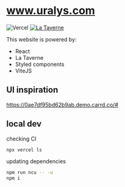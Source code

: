 # www.uralys.com

![Vercel](https://vercelbadge.vercel.app/api/uralys/www)
<a href="https://www.npmjs.com/package/taverne"><img src="https://img.shields.io/npm/v/taverne?label=La Taverne&color=%23123" alt="La Taverne" /></a>

This website is powered by:

- React
- La Taverne
- Styled components
- ViteJS

## UI inspiration

<https://0ae7df95bd62b9ab.demo.carrd.co/#>

## local dev

checking CI

```sh
npx vercel ls
```

updating dependencies

```sh
npm run ncu -- -u
npm i
```
